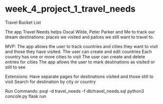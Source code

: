 # week_4_project_1_travel_needs

Travel Bucket List

The app Travel Needs helps Oscal Wilde, Peter Parker and Me to track our dream destinations: places we visited and palces we still want to travel to.

MVP:
The app allows the user to track countries and cities they want to visit and those they have visited.
The user can create and edit countries
Each country has one or more cities to visit
The user can create and delete entries for cities
The app allows the user to mark destinations as visited or still to see

Extensions:
Have separate pages for destinations visited and those still to visit
Search for destination by city or country



Run Commands:
psql -d travel_needs -f db/travel_needs.sql
python3 concole.py
flask run
